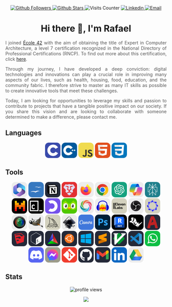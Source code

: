 <p align="center">
  <a href="https://github.com/raveriss?tab=followers">
    <img src="https://img.shields.io/github/followers/raveriss?style=flat" alt="Github Followers"/>
  </a>
  <a href="https://github.com/raveriss?tab=repositories">
    <img src="https://img.shields.io/github/stars/raveriss?style=flat" alt="Github Stars"/>
  </a>
  <img src="https://img.shields.io/badge/Visits-Counter-blue" alt="Visits Counter"/>
  <a href="https://www.linkedin.com/in/rafael-verissimo-8b382b20b/">
    <img src="https://img.shields.io/badge/-Rafael%20Verissimo-blue?logo=Linkedin&logoColor=white" alt="Linkedin"/>
  </a>
  <a href="mailto:verissimo.r@gmail.com">
    <img src="https://img.shields.io/badge/-Email-gray?logo=gmail&logoColor=white" alt="Email"/>
  </a>
</p>







### 
<h1 align="center">Hi there 👋, I'm Rafael</h1>

<div style="text-align: justify; color: #555;">

I joined [École 42](https://42.fr/en/homepage/) with the aim of obtaining the title of Expert in Computer Architecture, a level 7 certification recognized in the National Directory of Professional Certifications (RNCP). To find out more about this certification, click [here](https://www.francecompetences.fr/recherche/rncp/36137/).

Through my journey, I have developed a deep conviction: digital technologies and innovations can play a crucial role in improving many aspects of our lives, such as health, housing, food, education, and the community fabric. I therefore strive to master as many IT skills as possible to create innovative tools that meet these challenges.

Today, I am looking for opportunities to leverage my skills and passion to contribute to projects that have a tangible positive impact on our society. If you share this vision and are looking to collaborate with someone determined to make a difference, please contact me.
</div>

## Languages
<p align="center">
    <img src="https://github.com/raveriss/skill-icons/blob/main/C.png" height="48" />
    <img src="https://github.com/raveriss/skill-icons/blob/main/CPP.png" height="48" />
    <img src="https://github.com/raveriss/skill-icons/blob/main/JavaScript.png" height="48" />
    <img src="https://github.com/raveriss/skill-icons/blob/main/HTML.png" height="48" />
    <img src="https://github.com/raveriss/skill-icons/blob/main/CSS.png" height="48" />
</p>

## Tools
<p align="center">
        <img src="https://github.com/raveriss/skill-icons/blob/main/Microsoft_365.png" height="48" />
        <img src="https://github.com/raveriss/skill-icons/blob/main/openoffice.png" height="48" />
        <img src="https://github.com/raveriss/skill-icons/blob/main/Notion-Dark.png" height="48" />
        <img src="https://github.com/raveriss/skill-icons/blob/main/brave.png" height="48" />
        <img src="https://github.com/raveriss/skill-icons/blob/main/firefox.png" height="48" />
        <img src="https://github.com/raveriss/skill-icons/blob/main/icone_crome.png" height="48" />
        <img src="https://github.com/raveriss/skill-icons/blob/main/chatgpt.png" height="48" />
        <img src="https://github.com/raveriss/skill-icons/blob/main/copilot.png" height="48" />
        <img src="https://github.com/raveriss/skill-icons/blob/main/perplexity.png" height="48" />
        <img src="https://github.com/raveriss/skill-icons/blob/main/mistral.png" height="48" />
        <img src="https://github.com/raveriss/skill-icons/blob/main/codecademy.png" height="48" />
        <img src="https://github.com/raveriss/skill-icons/blob/main/openclassroom.png" height="48" />
        <img src="https://github.com/raveriss/skill-icons/blob/main/duolingo.png" height="48" />
        <img src="https://github.com/raveriss/skill-icons/blob/main/sololearn.png" height="48" />
        <img src="https://github.com/raveriss/skill-icons/blob/main/icone_audacity.png" height="48" />
        <img src="https://github.com/raveriss/skill-icons/blob/main/eleven_labs.png" height="48" />
        <img src="https://github.com/raveriss/skill-icons/blob/main/OBS_Studio_Logo.png" height="48" />
        <img src="https://github.com/raveriss/skill-icons/blob/main/synthesia.png" height="48" />
        <img src="https://github.com/raveriss/skill-icons/blob/main/icone_simple_screen_recorder.png" height="48" />
        <img src="https://github.com/raveriss/skill-icons/blob/main/gimp.png" height="48" />
        <img src="https://github.com/raveriss/skill-icons/blob/main/midJourney.png" height="48" />
        <img src="https://github.com/raveriss/skill-icons/blob/main/inkscape.png" height="48" />
        <img src="https://github.com/raveriss/skill-icons/blob/main/canva.png" height="48" />
        <img src="https://github.com/raveriss/skill-icons/blob/main/Photoshop.png" height="48" />
        <img src="https://github.com/raveriss/skill-icons/blob/main/revit.png" height="48" />
        <img src="https://github.com/raveriss/skill-icons/blob/main/rhinoceros.png" height="48" />
        <img src="https://github.com/raveriss/skill-icons/blob/main/AutoCAD-Dark.png" height="48" />
        <img src="https://github.com/raveriss/skill-icons/blob/main/Sketchup-Dark.png" height="48" />
        <img src="https://github.com/raveriss/skill-icons/blob/main/Bash-Dark.png" height="48" />
        <img src="https://github.com/raveriss/skill-icons/blob/main/CMake-Dark.png" height="48" />
        <img src="https://github.com/raveriss/skill-icons/blob/main/Ubuntu-Dark.png" height="48" />
        <img src="https://github.com/raveriss/skill-icons/blob/main/Windows-Dark.png" height="48" />
        <img src="https://github.com/raveriss/skill-icons/blob/main/Sublime-Dark.png" height="48" />
        <img src="https://github.com/raveriss/skill-icons/blob/main/VIM-Dark.png" height="48" />
        <img src="https://github.com/raveriss/skill-icons/blob/main/VSCode-Dark.png" height="48" />
        <img src="https://github.com/raveriss/skill-icons/blob/main/whatsapp.png" height="48" />
        <img src="https://github.com/raveriss/skill-icons/blob/main/Discord.png" height="48" />
        <img src="https://github.com/raveriss/skill-icons/blob/main/messenger-icon.png" height="48" />
        <img src="https://github.com/raveriss/skill-icons/blob/main/icone_git.png" height="48" />
        <img src="https://github.com/raveriss/skill-icons/blob/main/Github-Dark.png" height="48" />
        <img src="https://github.com/raveriss/skill-icons/blob/main/icone_gmail.png" height="48" />
        <img src="https://github.com/raveriss/skill-icons/blob/main/LinkedIn.png" height="48" />
        <img src="https://github.com/raveriss/skill-icons/blob/main/icone_drive.png" height="48" />
</p>

## Stats

<p align="center">
  <img align="center" src="https://komarev.com/ghpvc/?username=raveriss&color=32302F&style=for-the-badge" alt="profile views" />
</p>

<p align="center">
  <a href="https://github.com/anuraghazra/github-readme-stats">
    <img src="https://github-readme-stats.vercel.app/api/top-langs/?username=raveriss&layout=compact&theme=tokyonight" />
  </a>
</p>







